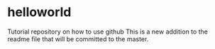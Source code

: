 # helloworld
Tutorial repository on how to use github
This is a new addition to the readme file that will be committed to the master.
